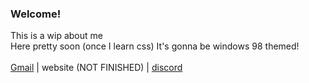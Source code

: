 ### Welcome!
This is a wip about me  </br>
Here pretty soon (once I learn css) It's gonna be windows 98 themed!  </br>
  </br>
[Gmail](commissions.lerb.games@gmail.com) | website (NOT FINISHED) | [discord](https://discord.com/users/579852985363070977)
